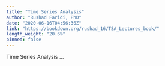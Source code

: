 ```yaml
---
title: "Time Series Analysis"
author: "Rushad Faridi, PhD"
date: "2020-06-16T04:56:36Z"
link: "https://bookdown.org/rushad_16/TSA_Lectures_book/"
length_weight: "20.6%"
pinned: false
---
```


Time Series Analysis ...
